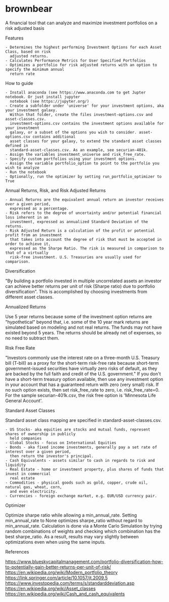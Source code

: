 brownbear
======

A financial tool that can analyze and maximize investment portfolios on a risk adjusted basis

Features

    - Determines the highest performing Investment Options for each Asset Class, based on risk
      adjusted returns.
    - Calculates Performance Metrics for User Specified Portfolios
    - Optimizes a portfolio for risk adjusted returns with an option to specify the minimum annual
      return rate

How to guide

    - Install anaconda (see https://www.anaconda.com to get Jupter notebook. Or just install jupyter
      notebook (see https://jupyter.org/)
    - Create a subfolder under 'universe' for your investment options, aka your investment galaxy.
      Within that folder, create the files investment-options.csv and asset-classes.csv.
      investment-options.csv contains the investment options available for your investment
      galaxy, or a subset of the options you wish to consider. asset-options.csv contains additional
      asset classes for your galaxy, to extend the standard asset classes defined in
      standard-asset-classes.csv. As an example, see securian-401k.
    - Assign the variables investment_universe and risk_free_rate.
    - Specify custom portfolios using your investment options.
    - Assign the variable portfolio_option to point to the portfolio you wish to analyze
    - Run the notebook
    - Optionally, run the optimizer by setting run_portfolio_optimizer to True

Annual Returns, Risk, and Risk Adjusted Returns

    - Annual Returns are the equivalent annual return an investor receives over a given period,
      expressed as a percentage.
    - Risk refers to the degree of uncertainty and/or potential financial loss inherent in an
      investment, expressed as annualized Standard Deviation of the returns.
    - Risk Adjusted Return is a calculation of the profit or potential profit from an investment
      that takes into account the degree of risk that must be accepted in order to achieve it,
      expressed as the Sharpe Ratio. The risk is measured in comparison to that of a virtually
      risk-free investment. U.S. Treasuries are usually used for comparison.

Diversification

"By building a portfolio invested in multiple uncorrelated assets an investor can achieve better
returns per unit of risk (Sharpe ratio) due to portfolio diversification". This is accomplished
by choosing investments from different asset classes.

Annualized Returns

Use 5 year returns because some of the investment option returns are "hypothetical" beyond that,
i.e. some of the 10 year mark returns are simulated based on modeling and not real returns.
The funds may not have existed beyond 5 years. The returns should be already net of expenses,
so no need to subtract them.

Risk Free Rate

"Investors commonly use the interest rate on a three-month U.S. Treasury bill (T-bill) as a proxy
for the short-term risk-free rate because short-term government-issued securities have virtually
zero risks of default, as they are backed by the full faith and credit of the U.S. government."
If you don't have a short-term treasury option available, then use any investment option in your
account that has a guaranteed return with zero (very small) risk. If no such option exists, then
set risk_free_rate to zero, i.e. risk_free_rate=0. For the sample securian-401k.csv, the risk free
option is 'Minnesota Life General Account'.

Standard Asset Classes

Standard asset class mapping are specified in standard-asset-classes.csv.

    - US Stocks- aka equities are stocks and mutual funds, represent shares of ownership in publicly
      held companies
    - Global Stocks - focus on International Equities
    - Bonds - aka fixed income investments, generally pay a set rate of interest over a given period,
      then return the investor's principal.
    - Cash Equivalents - assets similar to cash in regards to risk and liquidity
    - Real Estate - home or investment property, plus shares of funds that invest in commercial
      real estate
    - Commodities - physical goods such as gold, copper, crude oil, natural gas, wheat, corn,
      and even electricity.
    - Currencies - foreign exchange market, e.g. EUR/USD currency pair.

Optimizer

Optimize sharpe ratio while allowing a min_annual_rate. Setting min_annual_rate to None optimizes
sharpe_ratio without regard to min_annual_rate. Calculation is done via a Monte Carlo Simulation
by trying random combinations of weights and checking which combination has the best sharpe_ratio.
As a result, results may vary slightly between optimizations even when using the same inputs.

References

https://www.blueskycapitalmanagement.com/portfolio-diversification-how-to-potentially-gain-better-returns-per-unit-of-risk/
https://en.wikipedia.org/wiki/Modern_portfolio_theory https://link.springer.com/article/10.1057/jt.2009.5
https://www.investopedia.com/terms/s/standarddeviation.asp https://en.wikipedia.org/wiki/Asset_classes https://en.wikipedia.org/wiki/Cash_and_cash_equivalents

